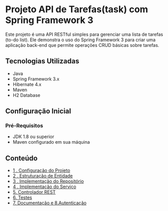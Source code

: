 # Projeto API de Tarefas(task) com Spring Framework 3

Este projeto é uma API RESTful simples para gerenciar uma lista de tarefas (to-do list). Ele demonstra o uso do Spring Framework 3 para criar uma aplicação back-end que permite operações CRUD básicas sobre tarefas.

## Tecnologias Utilizadas

- Java
- Spring Framework 3.x
- Hibernate 4.x
- Maven
- H2 Database

## Configuração Inicial

### Pré-Requisitos

- JDK 1.8 ou superior
- Maven configurado em sua máquina

## Conteúdo

- [1 . Configuração do Projeto](doc1.md)
- [2 . Estruturação de Entidade](doc2.md)
- [3 . Implementação do Repositório](doc3.md)
- [4 . Implementação do Serviço](doc4.md)
- [5. Controlador REST](doc5.md)
- [6. Testes](doc6.md)
- [7. Documentação e 8.Autenticação](doc7.md)